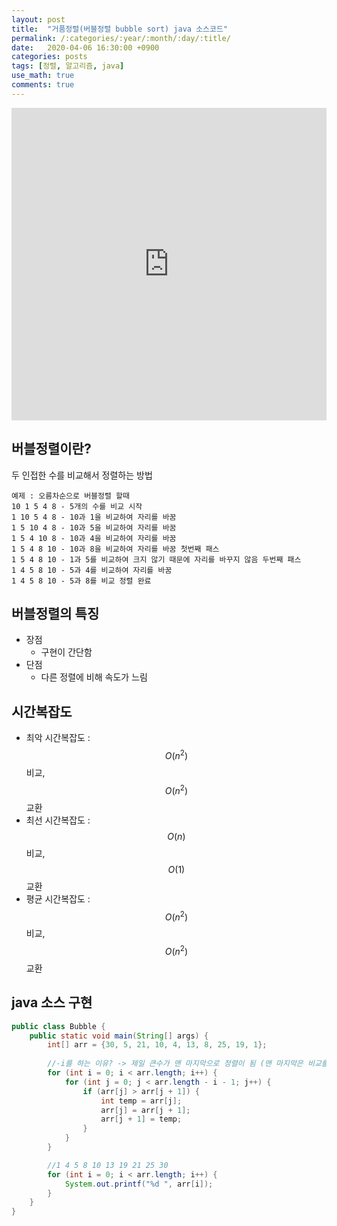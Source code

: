 ```yaml
---
layout: post
title:  "거품정렬(버블정렬 bubble sort) java 소스코드"
permalink: /:categories/:year/:month/:day/:title/
date:   2020-04-06 16:30:00 +0900
categories: posts
tags: [정렬, 알고리즘, java]
use_math: true
comments: true
---
```


<iframe width="100%" height="500" src="https://www.youtube.com/embed/lyZQPjUT5B4" frameborder="0" allow="accelerometer; autoplay; encrypted-media; gyroscope; picture-in-picture" allowfullscreen></iframe>

## 버블정렬이란?
두 인접한 수를 비교해서 정렬하는 방법
    
    예제 : 오름차순으로 버블정렬 할때
    10 1 5 4 8 - 5개의 수를 비교 시작
    1 10 5 4 8 - 10과 1을 비교하여 자리를 바꿈
    1 5 10 4 8 - 10과 5을 비교하여 자리를 바꿈
    1 5 4 10 8 - 10과 4을 비교하여 자리를 바꿈 
    1 5 4 8 10 - 10과 8을 비교하여 자리를 바꿈 첫번째 패스
    1 5 4 8 10 - 1과 5를 비교하여 크지 않기 때문에 자리를 바꾸지 않음 두번째 패스
    1 4 5 8 10 - 5과 4를 비교하여 자리를 바꿈
    1 4 5 8 10 - 5과 8를 비교 정렬 완료 
    
## 버블정렬의 특징
- 장점
    - 구현이 간단함
- 단점
    - 다른 정렬에 비해 속도가 느림 

## 시간복잡도
- 최악 시간복잡도 : $$O(n^2)$$ 비교, $$O(n^2)$$ 교환
- 최선 시간복잡도 : $$O(n)$$ 비교, $$O(1)$$ 교환
- 평균 시간복잡도 : $$O(n^2)$$ 비교, $$O(n^2)$$ 교환


## java 소스 구현

```java
public class Bubble {
    public static void main(String[] args) {
        int[] arr = {30, 5, 21, 10, 4, 13, 8, 25, 19, 1};
        
        //-i를 하는 이유? -> 제일 큰수가 맨 마지막으로 정렬이 됨 (맨 마지막은 비교를 안해도 된다는 것)
        for (int i = 0; i < arr.length; i++) {
            for (int j = 0; j < arr.length - i - 1; j++) {
                if (arr[j] > arr[j + 1]) {
                    int temp = arr[j];
                    arr[j] = arr[j + 1];
                    arr[j + 1] = temp;
                }
            }
        }

        //1 4 5 8 10 13 19 21 25 30
        for (int i = 0; i < arr.length; i++) {
            System.out.printf("%d ", arr[i]);
        }
    }
}
```


